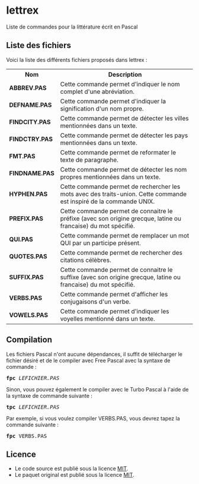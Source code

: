 # lettrex
Liste de commandes pour la littérature écrit en Pascal

<h2>Liste des fichiers</h3>

Voici la liste des différents fichiers proposés dans lettrex :

<table>
  <tr>
    <th>Nom</th>
    <th>Description</th>
  </tr>
  <tr>
      <td><b>ABBREV.PAS</b></td>
      <td>Cette commande permet d'indiquer le nom complet d'une abréviation.</td>
  </tr>  
  <tr>
      <td><b>DEFNAME.PAS</b></td>
      <td>Cette commande permet d'indiquer la signification d'un nom propre.</td>
  </tr>
  <tr>
      <td><b>FINDCITY.PAS</b></td>
      <td>Cette commande permet de détecter les villes mentionnées dans un texte.</td>
  </tr>
  <tr>
      <td><b>FINDCTRY.PAS</b></td>
    <td>Cette commande permet de détecter les pays mentionnées dans un texte.</td>
  </tr>
		<tr>
			<td><b>FMT.PAS</b></td>
			<td>Cette commande permet de reformater le texte de paragraphe.</td>
		</tr>	
  <tr>
      <td><b>FINDNAME.PAS</b></td>
      <td>Cette commande permet de détecter les nom propres mentionnées dans un texte.</td>
  </tr>
  <tr>
	<td><b>HYPHEN.PAS</b></td>
        <td>Cette commande permet de rechercher les mots avec des traits-union. Cette commande est inspiré de la commande UNIX.</td>
  </tr>
  <tr>
  	<td><b>PREFIX.PAS</b></td>
	<td>Cette commande permet de connaitre le préfixe (avec son origine grecque, latine ou francaise) du mot spécifié.</td>
  </tr> 
  <tr>
	<td><b>QUI.PAS</b></td>
	<td>Cette commande permet de remplacer un mot QUI par un participe présent.</td>
  </tr>
  <tr>
  	<td><b>QUOTES.PAS</b></td>
	<td>Cette commande permet de rechercher des citations célèbres.</td>
  </tr>
  <tr>
  	<td><b>SUFFIX.PAS</b></td>
	<td>Cette commande permet de connaitre le suffixe (avec son origine grecque, latine ou francaise) du mot spécifié.</td>
  </tr>
  <tr>
	<td><b>VERBS.PAS</b></td>
	<td>Cette commande permet d'afficher les conjugaisons d'un verbe.</td>
  </tr>
  <tr>
  	<td><b>VOWELS.PAS</b></td>
	<td>Cette commande permet d'indiquer les voyelles mentionné dans un texte.</td> 
</tr>
 </table>

<h2>Compilation</h2>
	
Les fichiers Pascal n'ont aucune dépendances, il suffit de télécharger le fichier désiré et de le compiler avec Free Pascal avec la syntaxe de commande  :

<pre><b>fpc</b> <i>LEFICHIER.PAS</i></pre>
	
Sinon, vous pouvez également le compiler avec le Turbo Pascal à l'aide de la syntaxe de commande suivante :	

<pre><b>tpc</b> <i>LEFICHIER.PAS</i></pre>
	
Par exemple, si vous voulez compiler VERBS.PAS, vous devrez tapez la commande suivante :

<pre><b>fpc</b> VERBS.PAS</pre>

<h2>Licence</h2>
<ul>
 <li>Le code source est publié sous la licence <a href="https://github.com/gladir/lettrex/blob/main/LICENSE">MIT</a>.</li>
 <li>Le paquet original est publié sous la licence <a href="https://github.com/gladir/lettrex/blob/main/LICENSE">MIT</a>.</li>
</ul>
